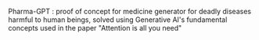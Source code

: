 Pharma-GPT : proof of concept for medicine generator for deadly diseases harmful to human beings, solved using Generative AI's fundamental concepts used in the paper "Attention is all you need"
